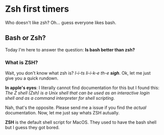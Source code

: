 # Zsh first timers
Who doesn't like zsh? Oh... guess everyone likes bash.

## Bash or Zsh?
Today I'm here to answer the question: **Is bash better than zsh?**

### What is ZSH?
Wait, you don't know what zsh is? *I-i-ts li-i-k-e th-e **sigh***. Ok, let me just give you a quick rundown.

**In apple's eyes**: I literally cannot find documentation for this but I found this: *The Z shell (Zsh) is a Unix shell that can be used as an interactive login shell and as a command interpreter for shell scripting.*

Nah, that's the opposite. Please send me a issue if you find the *actual* documentation. Now, let me just say whats ZSH autually.

**ZSH** is the default shell script for MacOS. They used to have the bash shell but I guess they got bored.

